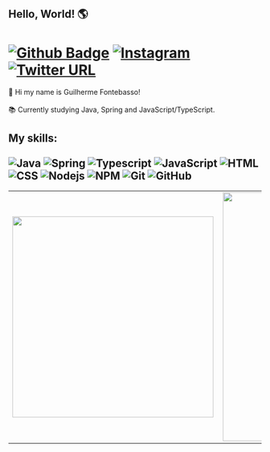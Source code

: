 ## Hello, World! 🌎
# [![Github Badge](https://img.shields.io/badge/-Github-242A2D?style=flat&logo=Github&logoColor=white&link=https://github.com/GFTF0906/)](https://github.com/GFTF0906/) [![Instagram](https://img.shields.io/badge/-instagram-D42F8A?style=flat&logo=instagram&logoColor=white&link=https://www.instagram.com/guifontebassogt/?hl=pt-br)](https://www.instagram.com/guifontebassogt/?hl=pt-br) [![Twitter URL](https://img.shields.io/twitter/url/https/twitter.com/bukotsunikki.svg?style=social&label=Follow%20%40Guifontebassogt)](https://twitter.com/Guifontebassogt)

<p align="left"> 
👋 Hi my name is Guilherme Fontebasso! <br><br>
📚 Currently studying Java, Spring and JavaScript/TypeScript.
</p>

## My skills: <br/> <br/> ![Java](https://img.shields.io/badge/-Java-ff961f?style=flat&logoColor=white&logo=java) ![Spring](https://img.shields.io/badge/-Spring-00d10d?style=flat&logoColor=white&logo=spring) ![Typescript](https://img.shields.io/badge/-Typescript-ffdd19?style=flat&logoColor=white&logo=typescript&color=3178C6) ![JavaScript](https://img.shields.io/badge/-JavaScript-ffdd19?style=flat&logoColor=white&logo=javascript) ![HTML](https://img.shields.io/badge/-HTML-ff0d00?style=flat&logoColor=white&logo=html5) ![CSS](https://img.shields.io/badge/-CSS-196eff?style=flat&logoColor=white&logo=css3) ![Nodejs](https://img.shields.io/badge/NodeJs-339933.svg?logo=node.js&logoColor=white) ![NPM](https://img.shields.io/badge/NPM-CB3837.svg?logo=npm) ![Git](https://img.shields.io/badge/-Git-black?style=flat-square&logo=git) ![GitHub](https://img.shields.io/badge/-GitHub-181717?style=flat-square&logo=github)
 
<center>
  <table>
    <tr>
        <td><img width="400px" align="left" src="https://github-readme-stats.vercel.app/api/top-langs/?username=GFTF0906&hide=html,CSS&layout=compact&count_private=true&langs_count=7" /></td>
        <td><img width="495px" align="left" src="https://github-readme-stats.vercel.app/api?username=GFTF0906&show_icons=true&count_private=true" /></td>
    </tr>   
  </table>
</center>
<br>
<br>
<br>
<br>
